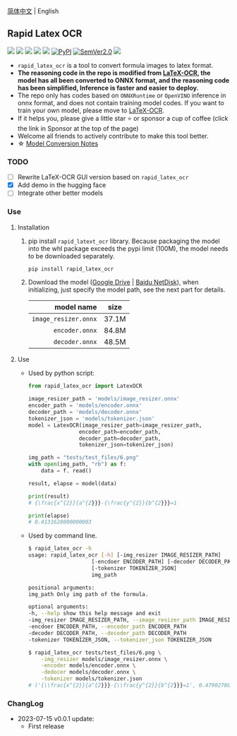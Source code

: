
[简体中文](https://github.com/RapidAI/RapidLatexOCR/blob/main/docs/README_zh.md) | English

## Rapid Latex OCR

<p align="left">
    <a href="https://swhl-rapidlatexocrdemo.hf.space" target="_blank"><img src="https://img.shields.io/badge/%F0%9F%A4%97-Hugging Face Demo-blue"></a>
    <a href="https://www.modelscope.cn/studios/liekkas/RapidLatexOCRDemo/summary" target="_blank"><img src="https://img.shields.io/badge/魔搭-Demo-blue"></a>
    <a href=""><img src="https://img.shields.io/badge/Python->=3.6,<3.12-aff.svg"></a>
    <a href=""><img src="https://img.shields.io/badge/OS-Linux%2C%20Win%2C%20Mac-pink.svg"></a>
    <a href="https://pepy.tech/project/rapid_latex_ocr"><img src="https://static.pepy.tech/personalized-badge/rapid_latex_ocr?period=total&units=abbreviation&left_color=grey&right_color=blue&left_text=Downloads"></a>
    <a href="https://pypi.org/project/rapid_latex_ocr/"><img alt="PyPI" src="https://img.shields.io/pypi/v/rapid_latex_ocr"></a>
    <a href="https://semver.org/"><img alt="SemVer2.0" src="https://img.shields.io/badge/SemVer-2.0-brightgreen"></a>
    <a href="https://github.com/psf/black"><img src="https://img.shields.io/badge/code%20style-black-000000.svg"></a>
</p>


- `rapid_latex_ocr` is a tool to convert formula images to latex format.
- **The reasoning code in the repo is modified from [LaTeX-OCR](https://github.com/lukas-blecher/LaTeX-OCR), the model has all been converted to ONNX format, and the reasoning code has been simplified, Inference is faster and easier to deploy.**
- The repo only has codes based on `ONNXRuntime` or `OpenVINO` inference in onnx format, and does not contain training model codes. If you want to train your own model, please move to [LaTeX-OCR](https://github.com/lukas-blecher/LaTeX-OCR).
- If it helps you, please give a little star ⭐ or sponsor a cup of coffee (click the link in Sponsor at the top of the page)
- Welcome all friends to actively contribute to make this tool better.
- ☆ [Model Conversion Notes](https://github.com/RapidAI/RapidLatexOCR/wiki/Model-Conversion-Notes)

### TODO
- [ ] Rewrite LaTeX-OCR GUI version based on `rapid_latex_ocr`
- [x] Add demo in the hugging face
- [ ] Integrate other better models

### Use
1. Installation
     1. pip install `rapid_latext_ocr` library. Because packaging the model into the whl package exceeds the pypi limit (100M), the model needs to be downloaded separately.
         ```bash
         pip install rapid_latex_ocr
         ```
     2. Download the model ([Google Drive](https://drive.google.com/drive/folders/1e8BgLk1cPQDSZjgoLgloFYMAQWLTaroQ?usp=sharing) | [Baidu NetDisk](https://pan.baidu.com/s/1rnYmmKp2HhOkYVFehUiMNg?pwd=dh72)), when initializing, just specify the model path, see the next part for details.

           |model name|size|
           |---:|:---:|
           |`image_resizer.onnx`|37.1M|
           |`encoder.onnx`|84.8M|
           |`decoder.onnx`|48.5M|

2. Use
     - Used by python script:
         ```python
         from rapid_latex_ocr import LatexOCR

         image_resizer_path = 'models/image_resizer.onnx'
         encoder_path = 'models/encoder.onnx'
         decoder_path = 'models/decoder.onnx'
         tokenizer_json = 'models/tokenizer.json'
         model = LatexOCR(image_resizer_path=image_resizer_path,
                         encoder_path=encoder_path,
                         decoder_path=decoder_path,
                         tokenizer_json=tokenizer_json)

         img_path = "tests/test_files/6.png"
         with open(img_path, "rb") as f:
             data = f. read()

         result, elapse = model(data)

         print(result)
         # {\frac{x^{2}}{a^{2}}}-{\frac{y^{2}}{b^{2}}}=1

         print(elapse)
         # 0.4131628000000003
         ```
     - Used by command line.
         ```bash
         $ rapid_latex_ocr -h
         usage: rapid_latex_ocr [-h] [-img_resizer IMAGE_RESIZER_PATH]
                             [-encdoer ENCODER_PATH] [-decoder DECODER_PATH]
                             [-tokenizer TOKENIZER_JSON]
                             img_path

         positional arguments:
         img_path Only img path of the formula.

         optional arguments:
         -h, --help show this help message and exit
         -img_resizer IMAGE_RESIZER_PATH, --image_resizer_path IMAGE_RESIZER_PATH
         -encdoer ENCODER_PATH, --encoder_path ENCODER_PATH
         -decoder DECODER_PATH, --decoder_path DECODER_PATH
         -tokenizer TOKENIZER_JSON, --tokenizer_json TOKENIZER_JSON

         $ rapid_latex_ocr tests/test_files/6.png \
             -img_resizer models/image_resizer.onnx \
             -encoder models/encoder.onnx \
             -dedocer models/decoder.onnx \
             -tokenizer models/tokenizer.json
         # ('{\\frac{x^{2}}{a^{2}}}-{\\frac{y^{2}}{b^{2}}}=1', 0.47902780000000034)
         ```

### ChangLog
- 2023-07-15 v0.0.1 update:
   - First release
